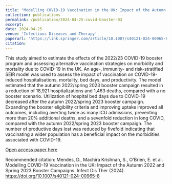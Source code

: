 ```yaml
---
title: "Modelling COVID-19 Vaccination in the UK: Impact of the Autumn 2022 and Spring 2023 Booster Campaigns"
collection: publications
permalink: /publication/2024-04-25-covid-booster-03
excerpt: 
date: 2024-04-25
venue: 'Infectious Diseases and Therapy'
paperurl: 'https://link.springer.com/article/10.1007/s40121-024-00965-8'
citation: 
---
```


This study aimed to estimate the effects of the 2022/23 COVID-19 booster program and assessing alternative vaccination strategies on morbidity and mortality due to COVID-19 in the UK. An age-, immunity- and risk-stratified SEIR model was used to assess the impact of vaccination on COVID-19-induced hospitalisations, mortality, bed days, and productivity. The model estimated that the autumn 2022/spring 2023 booster campaign resulted in a reduction of 18,921 hospitalizations and 1,463 deaths, compared with a no booster scenario. Utilization of hospital bed days due to COVID-19 decreased after the autumn 2022/spring 2023 booster campaign. Expanding the booster eligibility criteria and improving uptake improved all outcomes, including averting twice as many ICU admissions, preventing more than 20% additional deaths, and a sevenfold reduction in long COVID, compared with the autumn 2022/spring 2023 booster campaign. The number of productive days lost was reduced by fivefold indicating that vaccinating a wider population has a beneficial impact on the morbidities associated with COVID-19.

[Open access paper here](https://doi.org/10.1007/s40121-024-00965-8)

Recommended citation: Mendes, D., Machira Krishnan, S., O’Brien, E. et al. Modelling COVID-19 Vaccination in the UK: Impact of the Autumn 2022 and Spring 2023 Booster Campaigns. Infect Dis Ther (2024). https://doi.org/10.1007/s40121-024-00965-8


